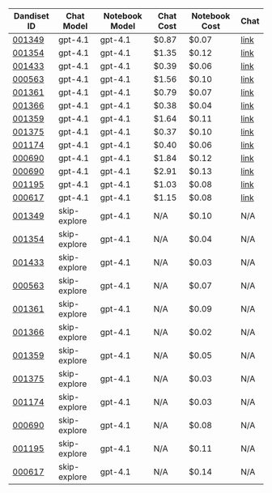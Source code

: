 | Dandiset ID | Chat Model | Notebook Model | Chat Cost | Notebook Cost | Chat |
|------------|------------|----------------|-----------|---------------|------|
| [001349](https://github.com/dandi-ai-notebooks/dandi-ai-notebooks-5/blob/main/notebooks/dandisets/001349/0.250520.1729/4befc0a1/gpt-4.1/h-2/notebook.ipynb) | gpt-4.1 | gpt-4.1 | $0.87 | $0.07 | [link](https://dandi-ai-notebooks.github.io/dandiset-explorer/chat?dandisetId=001349&dandisetVersion=0.250520.1729&chatId=4befc0a18914642a190ce4e68047fc8c0b7321d1) |
| [001354](https://github.com/dandi-ai-notebooks/dandi-ai-notebooks-5/blob/main/notebooks/dandisets/001354/0.250312.0036/1b55f1ff/gpt-4.1/h-2/notebook.ipynb) | gpt-4.1 | gpt-4.1 | $1.35 | $0.12 | [link](https://dandi-ai-notebooks.github.io/dandiset-explorer/chat?dandisetId=001354&dandisetVersion=0.250312.0036&chatId=1b55f1ffc7caac28284d1914869055ee48e2ff2e) |
| [001433](https://github.com/dandi-ai-notebooks/dandi-ai-notebooks-5/blob/main/notebooks/dandisets/001433/0.250507.2356/6e10365d/gpt-4.1/h-2/notebook.ipynb) | gpt-4.1 | gpt-4.1 | $0.39 | $0.06 | [link](https://dandi-ai-notebooks.github.io/dandiset-explorer/chat?dandisetId=001433&dandisetVersion=0.250507.2356&chatId=6e10365d8ae3a08f0b42b768b49f27e4867111ee) |
| [000563](https://github.com/dandi-ai-notebooks/dandi-ai-notebooks-5/blob/main/notebooks/dandisets/000563/0.250311.2145/57dc3608/gpt-4.1/h-2/notebook.ipynb) | gpt-4.1 | gpt-4.1 | $1.56 | $0.10 | [link](https://dandi-ai-notebooks.github.io/dandiset-explorer/chat?dandisetId=000563&dandisetVersion=0.250311.2145&chatId=57dc3608c92c02a718fce268d39f51a012286ded) |
| [001361](https://github.com/dandi-ai-notebooks/dandi-ai-notebooks-5/blob/main/notebooks/dandisets/001361/0.250406.0045/d36c4584/gpt-4.1/h-2/notebook.ipynb) | gpt-4.1 | gpt-4.1 | $0.79 | $0.07 | [link](https://dandi-ai-notebooks.github.io/dandiset-explorer/chat?dandisetId=001361&dandisetVersion=0.250406.0045&chatId=d36c45846a750d0a5c3b85d4f6e0f95f91a2d922) |
| [001366](https://github.com/dandi-ai-notebooks/dandi-ai-notebooks-5/blob/main/notebooks/dandisets/001366/0.250324.1603/e83e5f10/gpt-4.1/h-2/notebook.ipynb) | gpt-4.1 | gpt-4.1 | $0.38 | $0.04 | [link](https://dandi-ai-notebooks.github.io/dandiset-explorer/chat?dandisetId=001366&dandisetVersion=0.250324.1603&chatId=e83e5f1045ccfe5f278935fc866d4de2cf23adcd) |
| [001359](https://github.com/dandi-ai-notebooks/dandi-ai-notebooks-5/blob/main/notebooks/dandisets/001359/0.250401.1603/38566171/gpt-4.1/h-2/notebook.ipynb) | gpt-4.1 | gpt-4.1 | $1.64 | $0.11 | [link](https://dandi-ai-notebooks.github.io/dandiset-explorer/chat?dandisetId=001359&dandisetVersion=0.250401.1603&chatId=38566171206fa29239cf454865e741770433d98d) |
| [001375](https://github.com/dandi-ai-notebooks/dandi-ai-notebooks-5/blob/main/notebooks/dandisets/001375/0.250406.1855/b9d830b7/gpt-4.1/h-2/notebook.ipynb) | gpt-4.1 | gpt-4.1 | $0.37 | $0.10 | [link](https://dandi-ai-notebooks.github.io/dandiset-explorer/chat?dandisetId=001375&dandisetVersion=0.250406.1855&chatId=b9d830b7038c8f2b609b5498cf779b7866a60d17) |
| [001174](https://github.com/dandi-ai-notebooks/dandi-ai-notebooks-5/blob/main/notebooks/dandisets/001174/0.250331.2218/553b9186/gpt-4.1/h-2/notebook.ipynb) | gpt-4.1 | gpt-4.1 | $0.40 | $0.06 | [link](https://dandi-ai-notebooks.github.io/dandiset-explorer/chat?dandisetId=001174&dandisetVersion=0.250331.2218&chatId=553b9186b1844d6fa99166d5aa46c55c9346f070) |
| [000690](https://github.com/dandi-ai-notebooks/dandi-ai-notebooks-5/blob/main/notebooks/dandisets/000690/0.250326.0015/78e86504/gpt-4.1/h-2/notebook.ipynb) | gpt-4.1 | gpt-4.1 | $1.84 | $0.12 | [link](https://dandi-ai-notebooks.github.io/dandiset-explorer/chat?dandisetId=000690&dandisetVersion=0.250326.0015&chatId=78e86504e7a8d48d31764b0b585d8bd318a87695) |
| [000690](https://github.com/dandi-ai-notebooks/dandi-ai-notebooks-5/blob/main/notebooks/dandisets/000690/0.250326.0015/d8bfae1f/gpt-4.1/h-2/notebook.ipynb) | gpt-4.1 | gpt-4.1 | $2.91 | $0.13 | [link](https://dandi-ai-notebooks.github.io/dandiset-explorer/chat?dandisetId=000690&dandisetVersion=0.250326.0015&chatId=d8bfae1f2edb4521deb0445376279f1aabe65355) |
| [001195](https://github.com/dandi-ai-notebooks/dandi-ai-notebooks-5/blob/main/notebooks/dandisets/001195/0.250408.1733/cd3c6c58/gpt-4.1/h-2/notebook.ipynb) | gpt-4.1 | gpt-4.1 | $1.03 | $0.08 | [link](https://dandi-ai-notebooks.github.io/dandiset-explorer/chat?dandisetId=001195&dandisetVersion=0.250408.1733&chatId=cd3c6c58c8e1bc62f2223e9eed98507c1c3f4d3e) |
| [000617](https://github.com/dandi-ai-notebooks/dandi-ai-notebooks-5/blob/main/notebooks/dandisets/000617/0.250312.0130/d69e75e7/gpt-4.1/h-2/notebook.ipynb) | gpt-4.1 | gpt-4.1 | $1.15 | $0.08 | [link](https://dandi-ai-notebooks.github.io/dandiset-explorer/chat?dandisetId=000617&dandisetVersion=0.250312.0130&chatId=d69e75e79b89a61c03d814ece9f55e4bfc45ed56) |
| [001349](https://github.com/dandi-ai-notebooks/dandi-ai-notebooks-5/blob/main/notebooks/dandisets/001349/0.250520.1729/skip-explore/gpt-4.1/h-2/notebook.ipynb) | skip-explore | gpt-4.1 | N/A | $0.10 | N/A |
| [001354](https://github.com/dandi-ai-notebooks/dandi-ai-notebooks-5/blob/main/notebooks/dandisets/001354/0.250312.0036/skip-explore/gpt-4.1/h-2/notebook.ipynb) | skip-explore | gpt-4.1 | N/A | $0.04 | N/A |
| [001433](https://github.com/dandi-ai-notebooks/dandi-ai-notebooks-5/blob/main/notebooks/dandisets/001433/0.250507.2356/skip-explore/gpt-4.1/h-2/notebook.ipynb) | skip-explore | gpt-4.1 | N/A | $0.03 | N/A |
| [000563](https://github.com/dandi-ai-notebooks/dandi-ai-notebooks-5/blob/main/notebooks/dandisets/000563/0.250311.2145/skip-explore/gpt-4.1/h-2/notebook.ipynb) | skip-explore | gpt-4.1 | N/A | $0.07 | N/A |
| [001361](https://github.com/dandi-ai-notebooks/dandi-ai-notebooks-5/blob/main/notebooks/dandisets/001361/0.250406.0045/skip-explore/gpt-4.1/h-2/notebook.ipynb) | skip-explore | gpt-4.1 | N/A | $0.09 | N/A |
| [001366](https://github.com/dandi-ai-notebooks/dandi-ai-notebooks-5/blob/main/notebooks/dandisets/001366/0.250324.1603/skip-explore/gpt-4.1/h-2/notebook.ipynb) | skip-explore | gpt-4.1 | N/A | $0.02 | N/A |
| [001359](https://github.com/dandi-ai-notebooks/dandi-ai-notebooks-5/blob/main/notebooks/dandisets/001359/0.250401.1603/skip-explore/gpt-4.1/h-2/notebook.ipynb) | skip-explore | gpt-4.1 | N/A | $0.05 | N/A |
| [001375](https://github.com/dandi-ai-notebooks/dandi-ai-notebooks-5/blob/main/notebooks/dandisets/001375/0.250406.1855/skip-explore/gpt-4.1/h-2/notebook.ipynb) | skip-explore | gpt-4.1 | N/A | $0.03 | N/A |
| [001174](https://github.com/dandi-ai-notebooks/dandi-ai-notebooks-5/blob/main/notebooks/dandisets/001174/0.250331.2218/skip-explore/gpt-4.1/h-2/notebook.ipynb) | skip-explore | gpt-4.1 | N/A | $0.03 | N/A |
| [000690](https://github.com/dandi-ai-notebooks/dandi-ai-notebooks-5/blob/main/notebooks/dandisets/000690/0.250326.0015/skip-explore/gpt-4.1/h-2/notebook.ipynb) | skip-explore | gpt-4.1 | N/A | $0.08 | N/A |
| [001195](https://github.com/dandi-ai-notebooks/dandi-ai-notebooks-5/blob/main/notebooks/dandisets/001195/0.250408.1733/skip-explore/gpt-4.1/h-2/notebook.ipynb) | skip-explore | gpt-4.1 | N/A | $0.11 | N/A |
| [000617](https://github.com/dandi-ai-notebooks/dandi-ai-notebooks-5/blob/main/notebooks/dandisets/000617/0.250311.1615/skip-explore/gpt-4.1/h-2/notebook.ipynb) | skip-explore | gpt-4.1 | N/A | $0.14 | N/A |
